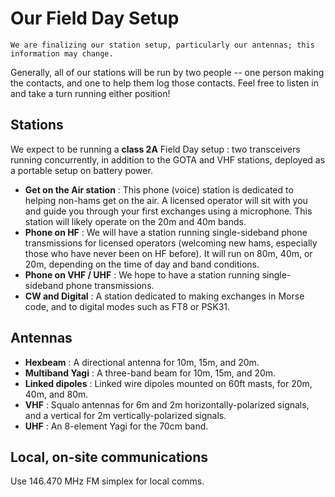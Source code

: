 # Our Field Day Setup

```{important}
We are finalizing our station setup, particularly our antennas; this information may change.
```

Generally, all of our stations will be run by two people -- one person making the contacts, and one to help them log those contacts. Feel free to listen in and take a turn running either position!

## Stations

We expect to be running a **class 2A** Field Day setup : two transceivers running concurrently, in addition to the GOTA and VHF stations, deployed as a portable setup on battery power.

- **Get on the Air station** : This phone (voice) station is dedicated to helping non-hams get on the air. A licensed operator will sit with you and guide you through your first exchanges using a microphone. This station will likely operate on the 20m and 40m bands.
- **Phone on HF** : We will have a station running single-sideband phone transmissions for licensed operators (welcoming new hams, especially those who have never been on HF before). It will run on 80m, 40m, or 20m, depending on the time of day and band conditions.
- **Phone on VHF / UHF** : We hope to have a station running single-sideband phone transmissions.
- **CW and Digital** : A station dedicated to making exchanges in Morse code, and to digital modes such as FT8 or PSK31.

## Antennas

- **Hexbeam** : A directional antenna for 10m, 15m, and 20m.
- **Multiband Yagi** : A three-band beam for 10m, 15m, and 20m.
- **Linked dipoles** : Linked wire dipoles mounted on 60ft masts, for 20m, 40m, and 80m.
- **VHF** : Squalo antennas for 6m and 2m horizontally-polarized signals, and a vertical for 2m vertically-polarized signals.
- **UHF** : An 8-element Yagi for the 70cm band.

## Local, on-site communications

Use 146.470 MHz FM simplex for local comms.
